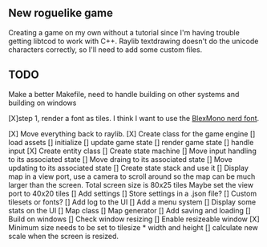 ## New roguelike game
Creating a game on my own without a tutorial since I'm having trouble getting libtcod to work with C++.
Raylib textdrawing doesn't do the unicode characters correctly, so I'll need to add some custom files.

## TODO
Make a better Makefile, need to handle building on other systems and building on windows

[X]step 1, render a font as tiles. I think I want to use the [BlexMono nerd font](https://github.com/ryanoasis/nerd-fonts/releases/download/v3.4.0/IBMPlexMono.zip).

[X] Move everything back to raylib.
[X] Create class for the game engine
    [] load assets
    [] initialize
    [] update game state
    [] render game state
    [] handle input
[X] Create entity class
[] Create state machine
    [] Move input handling to its associated state
    [] Move draing to its associated state
    [] Move updating to its associated state
    [] Create state stack and use it
[] Display map in a view port, use a camera to scroll around so the map can be much larger than the screen.
    Total screen size is 80x25 tiles
    Maybe set the view port to 40x20 tiles
[] Add settings
    [] Store settings in a .json file?
    [] Custom tilesets or fonts?
[] Add log to the UI
[] Add a menu system
[] Display some stats on the UI
[] Map class
[] Map generator
[] Add saving and loading
[] Build on windows
    [] Check window resizing
[] Enable resizeable window
    [X] Minimum size needs to be set to tilesize * width and height
    [] calculate new scale when the screen is resized.